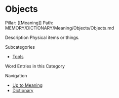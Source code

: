 # Objects
Pillar: [[Meaning]]
Path: MEMORY/DICTIONARY/Meaning/Objects/Objects.md

Description
Physical items or things.

Subcategories
- [Tools](./Tools/Tools.md)

Word Entries in this Category

Navigation
- [Up to Meaning](../Meaning.md)
- [Dictionary](../../dictionary.md)
